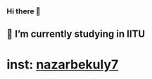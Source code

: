 ### Hi there 👋
## 🌱 I’m currently studying in IITU
# inst: <a href="https://www.instagram.com/nazarbekuly7/">nazarbekuly7</a> 
<!--
**nazarbekuly7/nazarbekuly7** is a ✨ _special_ ✨ repository because its `README.md` (this file) appears on your GitHub profile.

Here are some ideas to get you started:

- 🔭 I’m currently working on ...
## 🌱 I’m currently learning in IITU
- 👯 I’m looking to collaborate on ...
- 🤔 I’m looking for help with ...
- 💬 Ask me about ...
- 📫 How to reach me: ...
- 😄 Pronouns: ...
- ⚡ Fun fact: ...
-->
